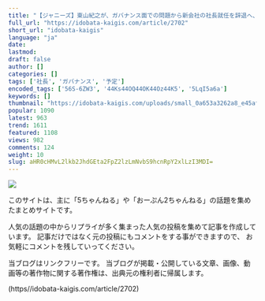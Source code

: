 ```yaml
---
title: "【ジャニーズ】東山紀之が、ガバナンス面での問題から新会社の社長就任を辞退へ、代わりの社長は外部から招聘予定"
full_url: "https://idobata-kaigis.com/article/2702"
short_url: "idobata-kaigis"
language: "ja"
date: 
lastmod: 
draft: false
author: []
categories: []
tags: ['社長', 'ガバナンス', '予定']
encoded_tags: ['56S-6ZW3', '44Ks44OQ44OK44Oz44K5', '5LqI5a6a']
keywords: []
thumbnail: "https://idobata-kaigis.com/uploads/small_0a653a3262a8_e45afc40e2.jpg"
popular: 1090
latest: 963
trend: 1611
featured: 1108
views: 982
comments: 124
weight: 10
slug: aHR0cHMvL2lkb2JhdGEta2FpZ2lzLmNvbS9hcnRpY2xlLzI3MDI=
---
```


![](https://idobata-kaigis.com/uploads/small_0a653a3262a8_e45afc40e2.jpg)

<div><p class=''>このサイトは、主に「5ちゃんねる」や「おーぷん2ちゃんねる」の話題を集めたまとめサイトです。</p><p>人気の話題の中からリプライが多く集まった人気の投稿を集めて記事を作成しています。 記事だけではなく元の投稿にもコメントをする事ができますので、 お気軽にコメントを残していってください。</p><p class=''>当ブログはリンクフリーです。 当ブログが掲載・公開している文章、画像、動画等の著作物に関する著作権は、出典元の権利者に帰属します。</p></div>

(https//idobata-kaigis.com/article/2702)
